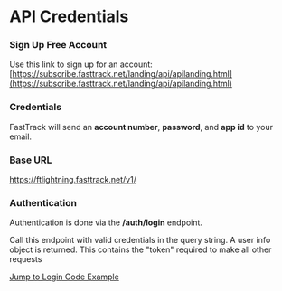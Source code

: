 # API Credentials

### Sign Up Free Account
Use this link to sign up for an account:
[https://subscribe.fasttrack.net/landing/api/apilanding.html](https://subscribe.fasttrack.net/landing/api/apilanding.html)




### Credentials
FastTrack will send an **account number**, **password**, and **app id** to your email.

### Base URL
https://ftlightning.fasttrack.net/v1/

### Authentication
Authentication is done via the **/auth/login** endpoint. 

Call this endpoint with valid credentials in the query string. A user info object is returned. This contains the "token" required to make all other requests 


[Jump to Login Code Example](/example-code/01b-login-example.md)
